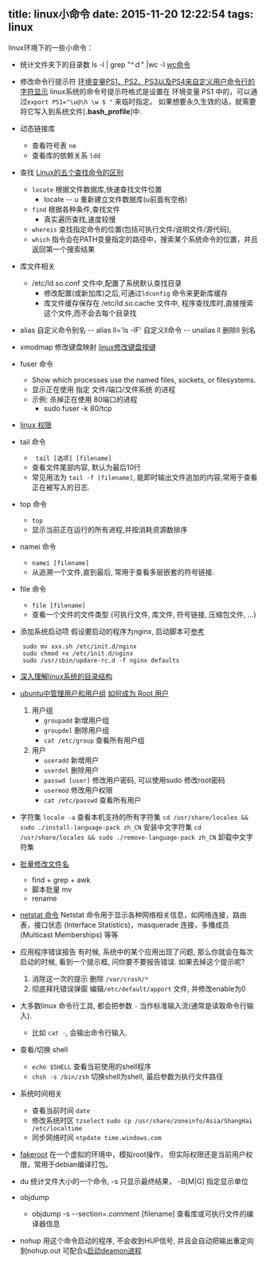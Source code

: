 title: linux小命令
date: 2015-11-20 12:22:54
tags: linux
---

linux环境下的一些小命令：

* 统计文件夹下的目录数
    ls -l | grep "^ｄ" |wc -l
    [wc命令](http://www.cnblogs.com/peida/archive/2012/12/18/2822758.html)

* 修改命令行提示符
	[环境变量PS1、PS2、PS3以及PS4来自定义用户命令行的字符显示](http://www.linux521.com/2009/system/201206/18120.html)
	linux系统的命令号提示符格式是设置在 环境变量 PS1 中的，可以通过`export PS1="\u@\h \w $ "` 来临时指定。
	如果想要永久生效的话，就需要将它写入到系统文件[**.bash_profile**]中.
<!--more-->
	
* 动态链接库
    - 查看符号表  `nm`
    - 查看库的依赖关系 `ldd`  

* 查找
    [Linux的五个查找命令的区别](http://www.path8.net/tn/archives/4257)
    - `locate`      根据文件数据库,快速查找文件位置
        +  locate -- u  重新建立文件数据库(u前面有空格)
    - `find`        根据各种条件,查找文件 
        +  真实遍历查找,速度较慢
    - `whereis`     查找指定命令的位置(包括可执行文件/说明文件/源代码),
    - `which` 指令会在PATH变量指定的路径中，搜索某个系统命令的位置，并且返回第一个搜索结果

* 库文件相关
    - /etc/ld.so.conf 文件中,配置了系统默认查找目录
        + 修改配置(或新加库)之后,可通过`ldconfig` 命令来更新库缓存
        + 库文件缓存保存在 /etc/ld.so.cache 文件中, 程序查找库时,直接搜索这个文件,而不会去每个目录找

* alias 自定义命令别名
    -- alias  ll='ls -lF'  自定义ll命令
    -- unalias ll          删除ll 别名

* xmodmap 修改键盘映射
    [ linux修改键盘按键](http://blog.csdn.net/xiaoqin515515/article/details/18840035)

* fuser 命令
    - Show which processes use the named files, sockets, or filesystems.
    - 显示正在使用 指定 文件/端口/文件系统 的进程
    - 示例: 杀掉正在使用 80端口的进程
        + sudo fuser -k 80/tcp

* [linux 权限](http://binyan17.iteye.com/blog/1444452)

* tail 命令
    - ` tail [选项] [filename]`
    - 查看文件尾部内容, 默认为最后10行
    - 常见用法为 `tail -f [filename]`, 能即时输出文件追加的内容,常用于查看正在被写入的日志.

* top 命令
    - `top` 
    - 显示当前正在运行的所有进程,并按消耗资源数排序

* namei 命令
    - `namei [filename]`
    - 从追溯一个文件,直到最后, 常用于查看多层嵌套的符号链接. 

* file 命令
    - `file [filename]`
    - 查看一个文件的文件类型 (可执行文件, 库文件, 符号链接, 压缩包文件, ...)

* 添加系统启动项
假设要启动的程序为nginx, 启动脚本可[参考](http://library.linode.com/assets/660-init-deb.sh)
``` shell
    sudo mv xxx.sh /etc/init.d/nginx
    sudo chmod +x /etc/init.d/nginx
    sudo /usr/sbin/updare-rc.d -f nginx defaults
```

* [深入理解linux系统的目录结构](http://www.jb51.net/LINUXjishu/151820.html)
* [ubuntu中管理用户和用户组](http://www.cnblogs.com/vincedotnet/p/4017574.html)
    [如何成为 Root 用户](https://wiki.centos.org/zh/TipsAndTricks/BecomingRoot)
    1. 用户组
        + `groupadd`        新增用户组
        + `groupdel`        删除用户组
        + `cat /etc/group`  查看所有用户组
    2. 用户
        + `useradd`         新增用户
        + `userdel`         删除用户
        + `passwd [user]`   修改用户密码, 可以使用sudo 修改root密码
        + `usermod`         修改用户权限
        + `cat /etc/passwd` 查看所有用户

* 字符集
    `locale -a`     查看本机支持的所有字符集
    `cd /usr/share/locales && sudo ./install-language-pack zh_CN` 安装中文字符集
    `cd /usr/share/locales && sudo ./remove-language-pack zh_CN` 卸载中文字符集

* [批量修改文件名](http://blog.chinaunix.net/uid-20766194-id-1850375.html)
    - find + grep + awk
    - 脚本批量 mv
    - rename

* [netstat 命令](http://www.cnblogs.com/ggjucheng/archive/2012/01/08/2316661.html)
    Netstat 命令用于显示各种网络相关信息，如网络连接，路由表，接口状态 (Interface Statistics)，masquerade 连接，多播成员 (Multicast Memberships) 等等

* 应用程序错误报告
    有时候, 系统中的某个应用出现了问题, 那么你就会在每次启动的时候, 看到一个提示框, 问你要不要报告错误. 如果去掉这个提示呢? 
    1. 消除这一次的提示
        删除 `/var/crash/*`
    2. 彻底拜托错误弹窗
        编辑`/etc/default/apport` 文件, 并修改enable为0

* 大多数linux 命令行工具, 都会把参数 `-` 当作标准输入流(通常是读取命令行输入).
    - 比如 `cat -`, 会输出命令行输入.

* 查看/切换 shell
    + `echo $SHELL`         查看当前使用的shell程序
    + `chsh -s /bin/zsh`    切换shell为shell, 最后参数为执行文件路径

* 系统时间相关
    + 查看当前时间  `date`
    + 修改系统时区
        `tzselect`
        `sudo cp /usr/share/zoneinfo/Asia/ShangHai /etc/localtime`
    + 同步网络时间  `ntpdate time.windows.com`

* [fakeroot](https://blog.kghost.info/2011/02/11/%E4%BD%BF%E7%94%A8fakeroot%E6%A8%A1%E6%8B%9Froot%E6%9D%83%E9%99%90%E6%89%A7%E8%A1%8C%E7%A8%8B%E5%BA%8F/)
    在一个虚拟的环境中，模拟root操作， 但实际权限还是当前用户权限，常用于debian编译打包。
* du 
    统计文件大小的一个命令, -s 只显示最终结果，  -B[M|G] 指定显示单位

* objdump
    - objdump -s --section=.comment [filename]
        查看库或可执行文件的编译器信息

* nohup
    用这个命令启动的程序, 不会收到HUP信号, 并且会自动把输出重定向到nohup.out
    可配合`&`[启动deamon进程](http://www.ruanyifeng.com/blog/2016/02/linux-daemon.html)

